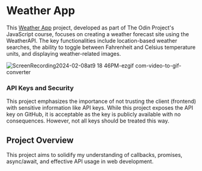 # Weather App

This [Weather App](https://vndlgd.github.io/weather-app/) project, developed as part of The Odin Project's JavaScript course, focuses on creating a weather forecast site using the WeatherAPI. The key functionalities include location-based weather searches, the ability to toggle between Fahrenheit and Celsius temperature units, and displaying weather-related images.

![ScreenRecording2024-02-08at9 18 46PM-ezgif com-video-to-gif-converter](https://github.com/vndlgd/weather-app/assets/46804151/620a43f1-ab87-4329-9614-6c64d4193d8c)

### API Keys and Security

This project emphasizes the importance of not trusting the client (frontend) with sensitive information like API keys. While this project exposes the API key on GitHub, it is acceptable as the key is publicly available with no consequences. However, not all keys should be treated this way.

## Project Overview 

This project aims to solidify my understanding of callbacks, promises, async/await, and effective API usage in web development.
